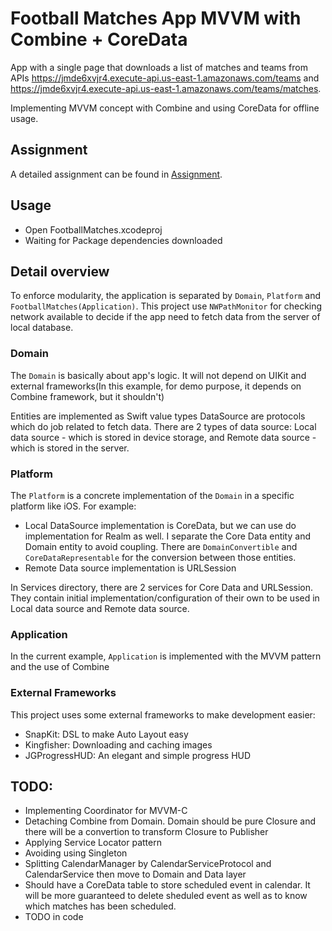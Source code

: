 # Football Matches App MVVM with Combine + CoreData

App with a single page that downloads a list of matches and teams from APIs https://jmde6xvjr4.execute-api.us-east-1.amazonaws.com/teams and https://jmde6xvjr4.execute-api.us-east-1.amazonaws.com/teams/matches.

Implementing MVVM concept with Combine and using CoreData for offline usage. 

## Assignment
A detailed assignment can be found in [Assignment](https://github.com/phhai1710/HomeTest-Football-Match/wiki/Assignment).


## Usage

- Open FootballMatches.xcodeproj
- Waiting for Package dependencies downloaded

## Detail overview

To enforce modularity, the application is separated by `Domain`, `Platform` and `FootballMatches(Application)`. This project use `NWPathMonitor` for checking network available to decide if the app need to fetch data from the server of local database.

### Domain
The `Domain` is basically about app's logic. It will not depend on UIKit and external frameworks(In this example, for demo purpose, it depends on Combine framework, but it shouldn't)

Entities are implemented as Swift value types
DataSource are protocols which do job related to fetch data. There are 2 types of data source: Local data source - which is stored in device storage, and Remote data source - which is stored in the server.

### Platform
The `Platform` is a concrete implementation of the `Domain` in a specific platform like iOS. For example:
- Local DataSource implementation is CoreData, but we can use do implementation for Realm as well. I separate the Core Data entity and Domain entity to avoid coupling. There are `DomainConvertible` and `CoreDataRepresentable` for the conversion between those entities.
- Remote Data source implementation is URLSession

In Services directory, there are 2 services for Core Data and URLSession. They contain initial implementation/configuration of their own to be used in Local data source and Remote data source.

### Application
In the current example, `Application` is implemented with the MVVM pattern and the use of Combine

### External Frameworks
This project uses some external frameworks to make development easier:
- SnapKit: DSL to make Auto Layout easy
- Kingfisher: Downloading and caching images
- JGProgressHUD: An elegant and simple progress HUD 

## TODO:
* Implementing Coordinator for MVVM-C
* Detaching Combine from Domain. Domain should be pure Closure and there will be a convertion to transform Closure to Publisher
* Applying Service Locator pattern
* Avoiding using Singleton
* Splitting CalendarManager by CalendarServiceProtocol and CalendarService then move to Domain and Data layer
* Should have a CoreData table to store scheduled event in calendar. It will be more guaranteed to delete sheduled event as well as to know which matches has been scheduled.
* TODO in code